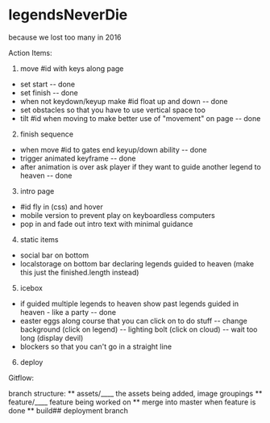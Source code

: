 # legendsNeverDie
because we lost too many in 2016

Action Items:
1) move #id with keys along page 
- set start 
	-- done 
- set finish 
	-- done 
- when not keydown/keyup make #id float up and down
	-- done
- set obstacles so that you have to use vertical space too
- tilt #id when moving to make better use of "movement" on page
	-- done

2) finish sequence 
- when move #id to gates end keyup/down ability 
	-- done
- trigger animated keyframe
	-- done
- after animation is over ask player if they want to guide another legend to heaven
	-- done

3) intro page
- #id fly in (css) and hover
- mobile version to prevent play on keyboardless computers 
- pop in and fade out intro text with minimal guidance

4) static items
- social bar on bottom
- localstorage on bottom bar declaring legends guided to heaven (make this just the finished.length instead)

5) icebox
- if guided multiple legends to heaven show past legends guided in heaven - like a party
	-- done
- easter eggs along course that you can click on to do stuff
	-- change background (click on legend)
	-- lighting bolt (click on cloud)
	-- wait too long (display devil)
- blockers so that you can't go in a straight line

6) deploy 



Gitflow:

branch structure: 
** assets/____ the assets being added, image groupings 
** feature/____ feature being worked on 
** merge into master when feature is done 
** build##  deployment branch
